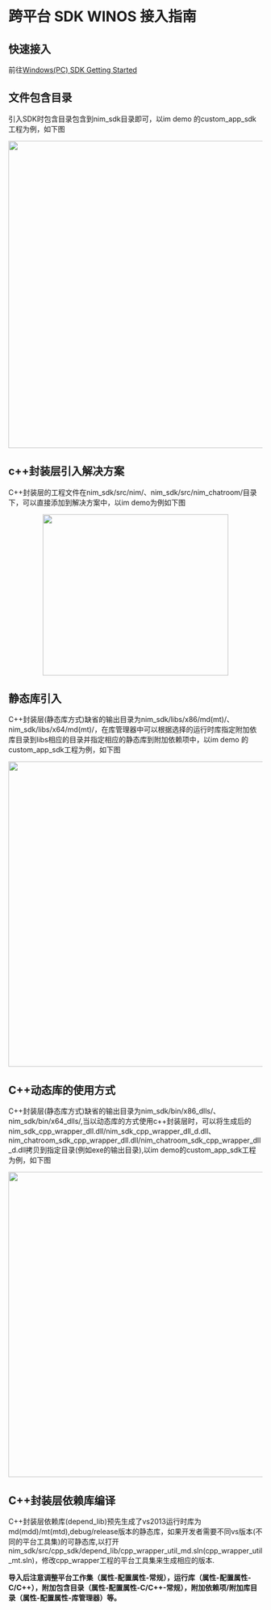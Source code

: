 # 跨平台 SDK WINOS 接入指南

## 快速接入

前往[Windows(PC) SDK Getting Started](http://dev.netease.im/docs/product/通用/新手接入/即时通讯/WindowsGettingStarted "target=_blank")

## 文件包含目录

引入SDK时包含目录包含到nim_sdk目录即可，以im demo 的custom_app_sdk工程为例，如下图
    
<div align="center"><img width="954" height="608" src="https://nim-nosdn.netease.im/MTAxMTAwMg%3D%3D%2FbmltYV8xOTQzNjk4MF8xNTYyNjgyODQyNjUyXzVmYmFhMDk2LTU5OWQtNGE3Yy05ODhiLTAyZWM1ZDI4OWFmMQ%3D%3D?createTime=1562682851"/></div>

## c++封装层引入解决方案

C++封装层的工程文件在nim_sdk/src/nim/、nim_sdk/src/nim_chatroom/目录下，可以直接添加到解决方案中，以im demo为例如下图
<div align="center"><img width="368" height="319" src="https://nim-nosdn.netease.im/MTAxMTAwMg%3D%3D%2FbmltYV8xOTQzNjk4MF8xNTYyNjgyODQyNjUzX2IzMTAxMjA1LWIzNzktNDQ1OS04Yzk0LTBlZDZmNjdkYTEwYw%3D%3D?createTime=1562683553"/></div>


## 静态库引入

C++封装层(静态库方式)缺省的输出目录为nim_sdk/libs/x86/md(mt)/、nim_sdk/libs/x64/md(mt)/，在库管理器中可以根据选择的运行时库指定附加依库目录到libs相应的目录并指定相应的静态库到附加依赖项中，以im demo 的custom_app_sdk工程为例，如下图
<div align="center"><img width="949" height="604" src="https://nim-nosdn.netease.im/MTAxMTAwMg%3D%3D%2FbmltYV8xOTQzNjk4MF8xNTYyNjgyODQyNjUyX2Y1MGE2YzU1LTg4MWEtNDZjOC1hYWYzLWY3OWVjMGRhY2I0OA%3D%3D?createTime=1562683204"/></div>

## C++动态库的使用方式
C++封装层(静态库方式)缺省的输出目录为nim_sdk/bin/x86_dlls/、nim_sdk/bin/x64_dlls/,当以动态库的方式使用c++封装层时，可以将生成后的nim_sdk_cpp_wrapper_dll.dll/nim_sdk_cpp_wrapper_dll_d.dll、nim_chatroom_sdk_cpp_wrapper_dll.dll/nim_chatroom_sdk_cpp_wrapper_dll_d.dll拷贝到指定目录(例如exe的输出目录),以im demo的custom_app_sdk工程为例，如下图
<div align="center"><img width="951" height="604" src="https://nim-nosdn.netease.im/MTAxMTAwMg%3D%3D%2FbmltYV8xOTQzNjk4MF8xNTYyNjgyODQyNjUzX2JiOTU5MzIzLTcwZGYtNDdjMS1iNjFkLWYwM2FjNWQ4OWZlYg%3D%3D?createTime=1562684550"/></div>

## C++封装层依赖库编译
C++封装层依赖库(depend_lib)预先生成了vs2013运行时库为md(mdd)/mt(mtd),debug/release版本的静态库，如果开发者需要不同vs版本(不同的平台工具集)的可静态库,以打开nim_sdk/src/cpp_sdk/depend_lib/cpp_wrapper_util_md.sln(cpp_wrapper_util_mt.sln)，修改cpp_wrapper工程的平台工具集来生成相应的版本.

**导入后注意调整平台工作集（属性-配置属性-常规），运行库（属性-配置属性-C/C++），附加包含目录（属性-配置属性-C/C++-常规），附加依赖项/附加库目录（属性-配置属性-库管理器）等。**